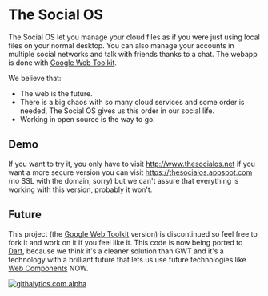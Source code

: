 The Social OS
===================

The Social OS let you manage your cloud files as if you were just using local 
files on your normal desktop. You can also manage your accounts in multiple 
social networks and talk with friends thanks to a chat. The webapp is done 
with [Google Web Toolkit][gwt].

We believe that:

- The web is the future.
- There is a big chaos with so many cloud services and some order is needed, The
  Social OS gives us this order in our social life.
- Working in open source is the way to go.


Demo
------

If you want to try it, you only have to visit http://www.thesocialos.net if you want 
a more secure version you can visit https://thesocialos.appspot.com (no SSL with the 
domain, sorry) but we can't assure that everything is working with this version, 
probably it won't.


Future
-------

This project (the [Google Web Toolkit][gwt] version) is discontinued so feel 
free to fork it and work on it if you feel like it. This code is now being ported to 
[Dart][d], because we think it's a cleaner solution than GWT and it's a technology 
with a brilliant future that lets us use future technologies like [Web Components][wc] NOW.

[![githalytics.com alpha](https://cruel-carlota.pagodabox.com/1612c123749a30ae365a77bbac416f4e "githalytics.com")](http://githalytics.com/Erly/TheSocialOS)

[gwt]: https://developers.google.com/web-toolkit/
[d]: http://www.dartlang.org
[wc]: http://dvcs.w3.org/hg/webcomponents/raw-file/tip/explainer/index.html
